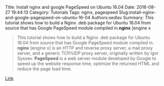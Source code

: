 Title: Install nginx and google PageSpeed on Ubuntu 16.04
Date: 2016-08-27 19:44:13
Category: Tutorials
Tags: nginx, pagespeed
Slug:install-nginx-and-google-pagespeed-on-ubuntu-16-04
Authors:sedlav
Summary: This tutorial shows how to build a Nginx .deb package for Ubuntu 16.04 from source that has Google PageSpeed module compiled in.**nginx** [engine x

> This tutorial shows how to build a Nginx .deb package for Ubuntu 16.04 from source that has Google PageSpeed module compiled in.
**nginx** [engine x] is an HTTP and reverse proxy server, a mail proxy server, and a generic TCP/UDP proxy server, originally written by Igor Sysoev.
**PageSpeed** is a web server module developed by Google to speed up the website response time, optimize the returned HTML and reduce the page load time.

[Link](https://www.howtoforge.com/tutorial/how-to-install-nginx-and-google-pagespeed-on-ubuntu-16-04/)

